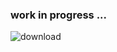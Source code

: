 ### work in progress ...
![download](https://github.com/lianmafutra/laravel-klinik/assets/15800599/951800eb-4cc5-4298-ad42-db3661ee1a68)
